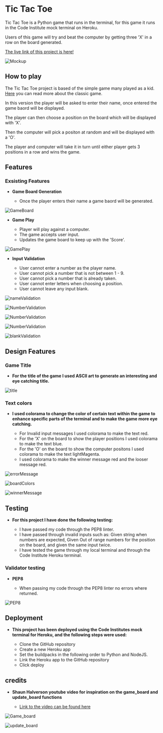 # Tic Tac Toe 

Tic Tac Toe is a Python game that runs in the terminal, for this game it runs in the Code Institute mock terminal on Heroku.

Users of this game will try and beat the computer by getting three 'X' in a row on the board generated.

[The live link of this project is here!](https://will-tic-tac-toe-d058da233205.herokuapp.com/)

![Mockup](https://github.com/Willr-hawkins/tic-tac-toe/assets/148203271/1bd14d64-287d-4c08-963d-e20071213091)

## How to play

The Tic Tac Toe project is based of the simple game many played as a kid. [Here](https://en.wikipedia.org/wiki/Tic-tac-toe) you can read more about the classic game.

In this version the player will be asked to enter their name, once entered the game baord will be displayed.

The player can then choose a position on the board which will be displayed with 'X'.

Then the computer will pick a positon at random and will be displayed with a 'O'.

The player and computer will take it in turn until either player gets 3 positions in a row and wins the game.

## Features

### Exsisting Features

- __Game Board Generation__

    - Once the player enters their name a game baord will be generated.

![GameBoard](https://github.com/Willr-hawkins/tic-tac-toe/assets/148203271/5ff15a89-0ee2-4d8a-82f8-5492d43fb87d)

- __Game Play__

    - Player will play against a computer.
    - The game accepts user input.
    - Updates the game board to keep up with the 'Score'.

![GamePlay](https://github.com/Willr-hawkins/tic-tac-toe/assets/148203271/f32e0f58-3cd1-4b40-8b0a-5207867b42be)

- __Input Validation__

    - User cannot enter a number as the player name.
    - User cannot pick a number that is not between 1 - 9.
    - User cannot pick a number that is already taken.
    - User cannot enter letters when choosing a position.
    - User cannot leave any input blank.

![nameValidation](https://github.com/Willr-hawkins/tic-tac-toe/assets/148203271/8a77f8a4-9dbe-4f02-919f-31410201b6f8)

![NumberValidation](https://github.com/Willr-hawkins/tic-tac-toe/assets/148203271/9bfe52e0-7bc8-4540-b1f3-db3b9c0253e2)

![NumberValidation](https://github.com/Willr-hawkins/tic-tac-toe/assets/148203271/0cb18672-16f3-461b-a054-bb14810c1163)

![NumberValidation](https://github.com/Willr-hawkins/tic-tac-toe/assets/148203271/0006bc16-2eaa-4336-978f-5d2920188c2c)

![blankValidation](https://github.com/Willr-hawkins/tic-tac-toe/assets/148203271/aa763ac2-a9af-4c60-b326-074265528401)


## Design Features

### Game Title

- __For the title of the game I used ASCII art to generate an interesting and eye catching title.__ 

![title](https://github.com/Willr-hawkins/tic-tac-toe/assets/148203271/d70b0e4f-b7b6-4b2d-80f6-512836640571)

### Text colors 

- __I used colorama to change the color of certain text within the game to enhance specific parts of the terminal and to make the game more eye catching.__

    - For Invalid input messages I used colorama to make the text red.
    - For the 'X' on the board to show the player positions I used colorama to make the text blue.
    - For the 'O' on the board to show the computer positons I used colorama to make the text lightMagenta.
    - I used colorama to make the winner message red and the looser message red. 

![errorMessage](https://github.com/Willr-hawkins/tic-tac-toe/assets/148203271/9b38be5a-21f2-4f0c-9fa8-09f16b43a955)

![boardColors](https://github.com/Willr-hawkins/tic-tac-toe/assets/148203271/6c89ed90-e2bf-4dbb-855e-92eb21c43e72)

![winnerMessage](https://github.com/Willr-hawkins/tic-tac-toe/assets/148203271/fee6f8ea-c739-4942-9262-bc5c86d2879b)

## Testing 

- __For this project I have done the following testing:__

    - I have passed my code through the PEP8 linter.
    - I have passed through invalid inputs such as: Given string when numbers are expected, Given Out of range numbers for the position on the board, and given the same input twice.
    - I have tested the game through my local terminal and through the Code Institute Heroku terminal.

### Validator testing

- __PEP8__

    - When passing my code through the PEP8 linter no errors where returned.

![PEP8](https://github.com/Willr-hawkins/tic-tac-toe/assets/148203271/43fa5ada-b09e-48c7-b4d5-70eee9160165)

## Deployment

- __This project has been deployed using the Code Institutes mock terminal for Heroku, and the following steps were used:__

    - Clone the GitHub repository
    - Create a new Heroku app
    - Set the buildpacks in the following order to Python and NodeJS.
    - Link the Heroku app to the GitHub repository
    - Click deploy

## credits 

- __Shaun Halverson youtube video for inspiration on the game_board and update_board functions__

    - [Link to the video can be found here](https://www.youtube.com/watch?v=M3G1ZgOMFxo)

![Game_board](https://github.com/Willr-hawkins/tic-tac-toe/assets/148203271/bccb64cd-08fb-4841-a412-0268ea543423)

![update_board](https://github.com/Willr-hawkins/tic-tac-toe/assets/148203271/9bece478-cb23-4015-8224-a8853f0e9b07)